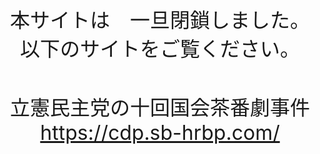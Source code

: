 
<center><font size=6> 本サイトは　一旦閉鎖しました。以下のサイトをご覧ください。</font></center>

　　
　　　
　　　　　


<center><font size=6> 立憲民主党の十回国会茶番劇事件</font></center>


<center><font size=6><a href="https://cdp.sb-hrbp.com/" title="立憲民主党の十回国会茶番劇事件ホームページを開きます"  target="_blank">https://cdp.sb-hrbp.com/</a>  </center>


